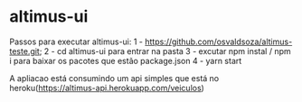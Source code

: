 # altimus-ui
Passos para executar altimus-ui:
1 - https://github.com/osvaldsoza/altimus-teste.git;
2 - cd altimus-ui para entrar na pasta
3 - excutar npm instal / npm i para baixar os pacotes que estão package.json
4 - yarn start

A apliacao está consumindo um api simples que está no heroku(https://altimus-api.herokuapp.com/veiculos)
